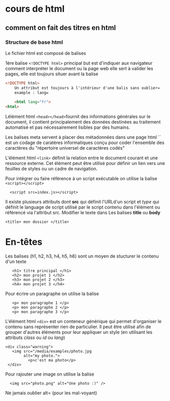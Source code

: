 # cours de html

## comment on fait des titres en html

### Structure de base html

Le fichier html est composé de balises
    
1ère balise `<!DOCTYPE html>` principal but est d'indiquer aux
navigateur comment interpréter le  document ou la page web
elle sert à valider les pages, elle est toujours situer avant la balise <html>

```html
<!DOCTYPE html>
    Un attribut est toujours à l'intérieur d'une balis sans oublier=
    example : lang=
 
    <html lang="fr">
<html>
```

Lélément html `<head></head>`fournit des informations générales sur le document,
il contient principalement des données  destinées au traitement automatisé et pas nécessairement
lisibles par des humains.

<head>
Les balises meta servent à placer des métadonnées dans une page html
`<meta charset="UTFt8">` est un codage de caratères informatiques conçu
pour coder l'ensemble des caractères du  "répertoire universel de
caractères codés"
   
 <meta charset="UTF-8">
 
L'élément html `<link>` définit la relation entre le document courant et une 
ressource externe. Cet élément peut être utilisé pour définir un lien vers une 
feuilles de styles ou un cadre de navigation.
 
 <link rel="stylesheet" href="styles.css">
 
Pour intégrer ou faire référence à un script exécutable on utilise
la balise `<script></script>`
```
  <script src=index.js></script>
 ```
Il existe plusieurs attributs dont **src** qui définit l'URLd'un script 
et *type* qui définit le language de script utilisé par le script contenu
dans l'élément ou référencé via l'attribut src.
Modifier le texte dans Les balises **title** ou **body**

```
<title> mon dossier </title>
```


# En-têtes
    
Les balises (h1, h2, h3, h4, h5, h6) sont un moyen
de stucturer le contenu d'un texte

 ```
    <h1> titre principal </h1>
    <h2> mon projet 1 </h2>
    <h3> mon projet 2 </h3>
    <h4> mon projet 3 </h4>
```
Pour écrire un paragraphe on utilise la balise <p></p>
 ```
    <p> mon paragraphe 1 </p>
    <p> mon paragraphe 2 </p>
    <p> mon paragraphe 3 </p>
 ```   
    
L'élément html `<div>` est un conteneur générique qui permet d'organiser le contenu sans 
représenter rien de particulier. Il peut être utilisé afin de grouper d'autres éléments pour 
leur appliquer un style (en utilisant les attributs *class* ou *id* ou *lang*) 

 
    <div class="warning">
       <img src="/media/examples/photo.jpg
            alt="my photo.">
              <p>c'est ma photo</p>   
     </div> 
    
Pour rajouter une image on utilise la balise <img>

 
      <img src="photo.png" alt="Une photo :)" />
    
      
Ne jamais oublier alt= (pour les mal-voyant) 


</head>
<body>
    
